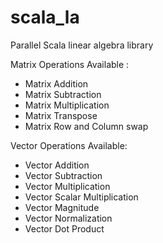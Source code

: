 scala_la
========

Parallel Scala linear algebra library

Matrix Operations Available :
* Matrix Addition
* Matrix Subtraction
* Matrix Multiplication
* Matrix Transpose
* Matrix Row and Column swap

Vector Operations Available:
* Vector Addition
* Vector Subtraction
* Vector Multiplication
* Vector Scalar Multiplication
* Vector Magnitude
* Vector Normalization
* Vector Dot Product


